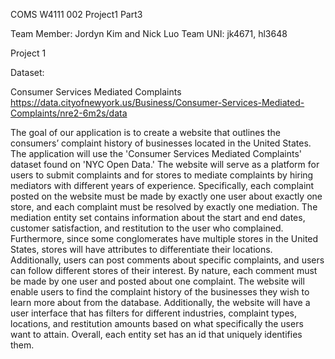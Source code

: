 COMS W4111 002 Project1 Part3

Team Member: Jordyn Kim and Nick Luo
Team UNI: jk4671, hl3648

Project 1

Dataset:

Consumer Services Mediated Complaints
https://data.cityofnewyork.us/Business/Consumer-Services-Mediated-Complaints/nre2-6m2s/data


The goal of our application is to create a website that outlines the consumers’ complaint history of businesses located in the United States. The application will use the 'Consumer Services Mediated Complaints' dataset found on 'NYC Open Data.' The website will serve as a platform for users to submit complaints and for stores to mediate complaints by hiring mediators with different years of experience. Specifically, each complaint posted on the website must be made by exactly one user about exactly one store, and each complaint must be resolved by exactly one mediation. The mediation entity set contains information about the start and end dates, customer satisfaction, and restitution to the user who complained. Furthermore, since some conglomerates have multiple stores in the United States, stores will have attributes to differentiate their locations. Additionally, users can post comments about specific complaints, and users can follow different stores of their interest. By nature, each comment must be made by one user and posted about one complaint. The website will enable users to find the complaint history of the businesses they wish to learn more about from the database. Additionally, the website will have a user interface that has filters for different industries, complaint types, locations, and restitution amounts based on what specifically the users want to attain. Overall, each entity set has an id that uniquely identifies them.
